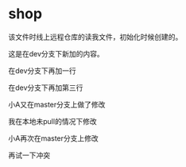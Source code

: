﻿# shop
该文件时线上远程仓库的读我文件，初始化时候创建的。

这是在dev分支下新加的内容。

在dev分支下再加一行

在dev分支下再加第三行

小A又在master分支上做了修改


我在本地未pull的情况下修改

小A再次在master分支上修改

再试一下冲突

